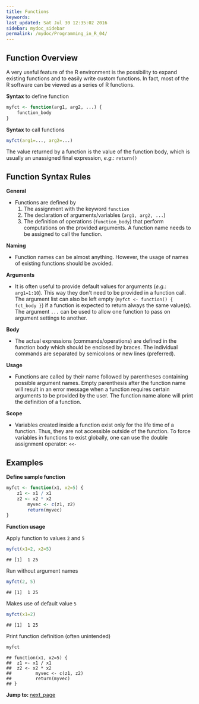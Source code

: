 ```yaml
---
title: Functions
keywords: 
last_updated: Sat Jul 30 12:35:02 2016
sidebar: mydoc_sidebar
permalink: /mydoc/Programming_in_R_04/
---
```


## Function Overview

A very useful feature of the R environment is the possibility to expand existing functions and to easily write custom functions. In fact, most of the R software can be viewed as a series of R functions.

__Syntax__ to define function

```r
myfct <- function(arg1, arg2, ...) { 
	function_body 
}
```
__Syntax__ to call functions

```r
myfct(arg1=..., arg2=...)
```
The value returned by a function is the value of the function body, which is usually an unassigned final expression, _e.g._: `return()`

## Function Syntax Rules
	
__General__

* Functions are defined by 
    1. The assignment with the keyword `function`
    2. The declaration of arguments/variables (`arg1, arg2, ...`) 
    3. The definition of operations (`function_body`) that perform computations on the provided arguments. A function name needs to be assigned to call the function.

__Naming__ 

* Function names can be almost anything. However, the usage of names of existing functions should be avoided.
	
__Arguments__ 

* It is often useful to provide default values for arguments (_e.g._: `arg1=1:10`). This way they don't need to be provided in a function call. The argument list can also be left empty (`myfct <- function() { fct_body }`) if a function is expected to return always the same value(s). The argument `...` can be used to allow one function to pass on argument settings to another.

__Body__

* The actual expressions (commands/operations) are defined in the function body which should be enclosed by braces. The individual commands are separated by semicolons or new lines (preferred).

__Usage__ 

* Functions are called by their name followed by parentheses containing possible argument names. Empty parenthesis after the function name will result in an error message when a function requires certain arguments to be provided by the user. The function name alone will print the definition of a function.

__Scope__

* Variables created inside a function exist only for the life time of a function. Thus, they are not accessible outside of the function. To force variables in functions to exist globally, one can use the double assignment operator: `<<-` 

## Examples

__Define sample function__


```r
myfct <- function(x1, x2=5) { 
	z1 <- x1 / x1
	z2 <- x2 * x2
        myvec <- c(z1, z2) 
        return(myvec)
} 
```

__Function usage__


Apply function to values `2` and `5`

```r
myfct(x1=2, x2=5) 
```

```
## [1]  1 25
```

Run without argument names

```r
myfct(2, 5) 
```

```
## [1]  1 25
```

Makes use of default value `5`

```r
myfct(x1=2) 
```

```
## [1]  1 25
```
Print function definition (often unintended) 

```r
myfct 
```

```
## function(x1, x2=5) { 
## 	z1 <- x1 / x1
## 	z2 <- x2 * x2
##         myvec <- c(z1, z2) 
##         return(myvec)
## }
```

<div class="tags">
<b>Jump to: </b>
<a href="../../mydoc/Programming_in_R_05/" class="btn btn-default navbar-btn cursorNorm" role="button">next_page</a>
</div>
